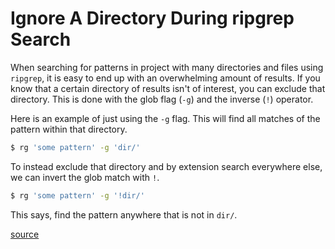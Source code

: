 # Ignore A Directory During ripgrep Search

When searching for patterns in project with many directories and files using
`ripgrep`, it is easy to end up with an overwhelming amount of results. If you
know that a certain directory of results isn't of interest, you can exclude
that directory. This is done with the glob flag (`-g`) and the inverse (`!`)
operator.

Here is an example of just using the `-g` flag. This will find all matches of
the pattern within that directory.

```bash
$ rg 'some pattern' -g 'dir/'
```

To instead exclude that directory and by extension search everywhere else, we
can invert the glob match with `!`.

```bash
$ rg 'some pattern' -g '!dir/'
```

This says, find the pattern anywhere that is not in `dir/`.

[source](https://blog.wxm.be/2020/11/08/ignore-folder-in-ripgrep.html)
